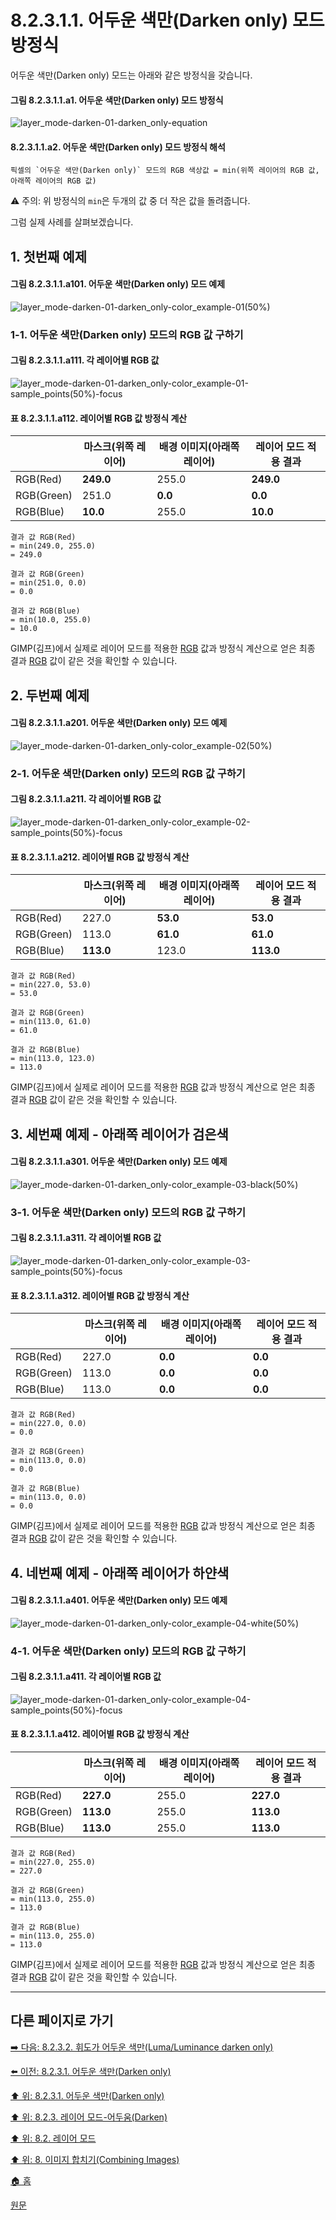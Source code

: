 # 8.2.3.1.1. 어두운 색만(Darken only) 모드 방정식
어두운 색만(Darken only) 모드는 아래와 같은 방정식을 갖습니다.

#### 그림 8.2.3.1.1.a1. 어두운 색만(Darken only) 모드 방정식
![layer_mode-darken-01-darken_only-equation](https://github.com/wonder13662/gimp/assets/15767104/89116205-49c1-444b-942d-afc891c45ba9)

#### 8.2.3.1.1.a2. 어두운 색만(Darken only) 모드 방정식 해석
```
픽셀의 `어두운 색만(Darken only)` 모드의 RGB 색상값 = min(위쪽 레이어의 RGB 값, 아래쪽 레이어의 RGB 값)
```

⚠️ 주의: 위 방정식의 `min`은 두개의 값 중 더 작은 값을 돌려줍니다.

그럼 실제 사례를 살펴보겠습니다.

<a id="08-02-03-01-01-s1"></a>

## 1. 첫번째 예제
#### 그림 8.2.3.1.1.a101. 어두운 색만(Darken only) 모드 예제
![layer_mode-darken-01-darken_only-color_example-01(50%)](https://github.com/wonder13662/gimp/assets/15767104/87c56e73-b94d-4303-94e1-870619e5c079)

### 1-1. 어두운 색만(Darken only) 모드의 RGB 값 구하기
#### 그림 8.2.3.1.1.a111. 각 레이어별 RGB 값
![layer_mode-darken-01-darken_only-color_example-01-sample_points(50%)-focus](https://github.com/wonder13662/gimp/assets/15767104/29f37554-28ac-4c7b-b367-6cdadbce3c3f)

#### 표 8.2.3.1.1.a112. 레이어별 RGB 값 방정식 계산

||마스크(위쪽 레이어)|배경 이미지(아래쪽 레이어)|레이어 모드 적용 결과|
|---|---|---|---|
|RGB(Red)|**249.0**|255.0|**249.0**|
|RGB(Green)|251.0|**0.0**|**0.0**|
|RGB(Blue)|**10.0**|255.0|**10.0**|

```
결과 값 RGB(Red)
= min(249.0, 255.0)
= 249.0

결과 값 RGB(Green)
= min(251.0, 0.0)
= 0.0

결과 값 RGB(Blue)
= min(10.0, 255.0)
= 10.0
```

GIMP(김프)에서 실제로 레이어 모드를 적용한 [RGB](./19-glossaryx-color_mode_rgb.md) 값과 방정식 계산으로 얻은 최종 결과 [RGB](./19-glossaryx-color_mode_rgb.md) 값이 같은 것을 확인할 수 있습니다.

<a id="08-02-03-01-01-s2"></a>

## 2. 두번째 예제
#### 그림 8.2.3.1.1.a201. 어두운 색만(Darken only) 모드 예제
![layer_mode-darken-01-darken_only-color_example-02(50%)](https://github.com/wonder13662/gimp/assets/15767104/0e5ef339-dfe8-48f6-b478-97f3bd763e0b)

### 2-1. 어두운 색만(Darken only) 모드의 RGB 값 구하기
#### 그림 8.2.3.1.1.a211. 각 레이어별 RGB 값
![layer_mode-darken-01-darken_only-color_example-02-sample_points(50%)-focus](https://github.com/wonder13662/gimp/assets/15767104/5d9a5090-6bd5-48f7-b5fa-628d4f14ee69)

#### 표 8.2.3.1.1.a212. 레이어별 RGB 값 방정식 계산

||마스크(위쪽 레이어)|배경 이미지(아래쪽 레이어)|레이어 모드 적용 결과|
|---|---|---|---|
|RGB(Red)|227.0|**53.0**|**53.0**|
|RGB(Green)|113.0|**61.0**|**61.0**|
|RGB(Blue)|**113.0**|123.0|**113.0**|

```
결과 값 RGB(Red)
= min(227.0, 53.0)
= 53.0

결과 값 RGB(Green)
= min(113.0, 61.0)
= 61.0

결과 값 RGB(Blue)
= min(113.0, 123.0)
= 113.0
```

GIMP(김프)에서 실제로 레이어 모드를 적용한 [RGB](./19-glossaryx-color_mode_rgb.md) 값과 방정식 계산으로 얻은 최종 결과 [RGB](./19-glossaryx-color_mode_rgb.md) 값이 같은 것을 확인할 수 있습니다.

<a id="08-02-03-01-01-s3"></a>

## 3. 세번째 예제 - 아래쪽 레이어가 검은색
#### 그림 8.2.3.1.1.a301. 어두운 색만(Darken only) 모드 예제
![layer_mode-darken-01-darken_only-color_example-03-black(50%)](https://github.com/wonder13662/gimp/assets/15767104/7d0593fb-7f77-4c32-b330-adbd6f553c53)

### 3-1. 어두운 색만(Darken only) 모드의 RGB 값 구하기
#### 그림 8.2.3.1.1.a311. 각 레이어별 RGB 값
![layer_mode-darken-01-darken_only-color_example-03-sample_points(50%)-focus](https://github.com/wonder13662/gimp/assets/15767104/5902e4e8-a91a-45a2-b3ca-b6cbef0bf8bf)

#### 표 8.2.3.1.1.a312. 레이어별 RGB 값 방정식 계산

||마스크(위쪽 레이어)|배경 이미지(아래쪽 레이어)|레이어 모드 적용 결과|
|---|---|---|---|
|RGB(Red)|227.0|**0.0**|**0.0**|
|RGB(Green)|113.0|**0.0**|**0.0**|
|RGB(Blue)|113.0|**0.0**|**0.0**|

```
결과 값 RGB(Red)
= min(227.0, 0.0)
= 0.0

결과 값 RGB(Green)
= min(113.0, 0.0)
= 0.0

결과 값 RGB(Blue)
= min(113.0, 0.0)
= 0.0
```

GIMP(김프)에서 실제로 레이어 모드를 적용한 [RGB](./19-glossaryx-color_mode_rgb.md) 값과 방정식 계산으로 얻은 최종 결과 [RGB](./19-glossaryx-color_mode_rgb.md) 값이 같은 것을 확인할 수 있습니다.

<a id="08-02-03-01-01-s4"></a>

## 4. 네번째 예제 - 아래쪽 레이어가 하얀색
#### 그림 8.2.3.1.1.a401. 어두운 색만(Darken only) 모드 예제
![layer_mode-darken-01-darken_only-color_example-04-white(50%)](https://github.com/wonder13662/gimp/assets/15767104/131f7904-77b2-45e2-97a4-5d0afe74c1e3)

### 4-1. 어두운 색만(Darken only) 모드의 RGB 값 구하기
#### 그림 8.2.3.1.1.a411. 각 레이어별 RGB 값
![layer_mode-darken-01-darken_only-color_example-04-sample_points(50%)-focus](https://github.com/wonder13662/gimp/assets/15767104/0b84267b-3c4d-4d92-be3a-5bd24b4448ba)

#### 표 8.2.3.1.1.a412. 레이어별 RGB 값 방정식 계산

||마스크(위쪽 레이어)|배경 이미지(아래쪽 레이어)|레이어 모드 적용 결과|
|---|---|---|---|
|RGB(Red)|**227.0**|255.0|**227.0**|
|RGB(Green)|**113.0**|255.0|**113.0**|
|RGB(Blue)|**113.0**|255.0|**113.0**|

```
결과 값 RGB(Red)
= min(227.0, 255.0)
= 227.0

결과 값 RGB(Green)
= min(113.0, 255.0)
= 113.0

결과 값 RGB(Blue)
= min(113.0, 255.0)
= 113.0
```

GIMP(김프)에서 실제로 레이어 모드를 적용한 [RGB](./19-glossaryx-color_mode_rgb.md) 값과 방정식 계산으로 얻은 최종 결과 [RGB](./19-glossaryx-color_mode_rgb.md) 값이 같은 것을 확인할 수 있습니다.

***

## 다른 페이지로 가기

[➡️ 다음: 8.2.3.2. 휘도가 어두운 색만(Luma/Luminance darken only)](./08-02-03-02-00-luma_darken_only.md)

[⬅️ 이전: 8.2.3.1. 어두운 색만(Darken only)](./08-02-03-01-00-darken_only.md)

[⬆️ 위: 8.2.3.1. 어두운 색만(Darken only)](./08-02-03-01-00-darken_only.md)

[⬆️ 위: 8.2.3. 레이어 모드-어두움(Darken)](./08-02-03-00-darken-layer-modes.md)

[⬆️ 위: 8.2. 레이어 모드](./08-02-00-layer_modes.md)

[⬆️ 위: 8. 이미지 합치기(Combining Images)](./08-00-combining-images.md)

[🏠 홈](./00-home.md)

[원문](https://docs.gimp.org/2.10/ko/layer-mode-group-darken.html#layer-mode-darken-only)